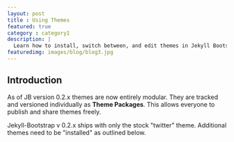 ```yaml
---
layout: post
title : Using Themes
featured: true
category : category1
description: |
  Learn how to install, switch between, and edit themes in Jekyll Bootstrap.
featuredimg: images/blog/blog3.jpg
---
```


## Introduction

As of JB version 0.2.x themes are now entirely modular. They are tracked and versioned individually as **Theme Packages**.
This allows everyone to publish and share themes freely.

Jekyll-Bootstrap v 0.2.x ships with only the stock "twitter" theme.
Additional themes need to be "installed" as outlined below.
